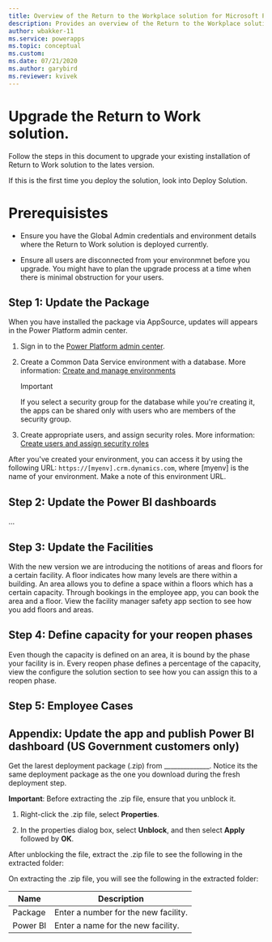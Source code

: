 ```yaml
---
title: Overview of the Return to the Workplace solution for Microsoft Power Platform | Microsoft Docs
description: Provides an overview of the Return to the Workplace solution.
author: wbakker-11
ms.service: powerapps
ms.topic: conceptual
ms.custom: 
ms.date: 07/21/2020
ms.author: garybird
ms.reviewer: kvivek
---
```

# Upgrade the Return to Work solution.

Follow the steps in this document to upgrade your existing installation of Return to Work solution to the lates version. 

If this is the first time you deploy the solution, look into Deploy Solution.

# Prerequisistes 

- Ensure you have the Global Admin credentials and environment details where the Return to Work solution is deployed currently. 

- Ensure all users are disconnected from your environmnet before you upgrade. You might have to plan the upgrade process at a time when there is minimal obstruction for your users. 

## Step 1: Update the Package

When you have installed the package via AppSource, updates will appears in the Power Platform admin center.

1. Sign in to the [Power Platform admin center](https://aka.ms/ppac).

2. Create a Common Data Service environment with a database. More information: [Create and manage environments](https://docs.microsoft.com/power-platform/admin/create-environment)

   > [!IMPORTANT]
   > If you select a security group for the database while you're creating it, the apps can be shared only with users who are members of the security group.

3. Create appropriate users, and assign security roles. More information: [Create users and assign security roles](https://docs.microsoft.com/power-platform/admin/create-users-assign-online-security-roles)

After you've created your environment, you can access it by using the following URL: `https://[myenv].crm.dynamics.com`, where [myenv] is the name of your environment. Make a note of this environment URL.

## Step 2: Update the Power BI dashboards

...

## Step 3: Update the Facilities

With the new version we are introducing the notitions of areas and floors for a certain facility. A floor indicates how many levels are there within a building. An area allows you to define a space within a floors which has a certain capacity. Through bookings in the employee app, you can book the area and a floor. View the facility manager safety app section to see how you add floors and areas.

## Step 4: Define capacity for your reopen phases

Even though the capacity is defined on an area, it is bound by the phase your facility is in. Every reopen phase defines a percentage of the capacity, view the configure the solution section to see how you can assign this to a reopen phase. 

## Step 5: Employee Cases


## Appendix: Update the app and publish Power BI dashboard (US Government customers only)

Get the larest deployment package (.zip) from ______________. Notice its the same deployment package as the one you download during the fresh deployment step.

**Important**: Before extracting the .zip file, ensure that you unblock it. 

1. Right-click the .zip file, select **Properties**.

2. In the properties dialog box, select **Unblock**, and then select **Apply** followed by **OK**.

After unblocking the file, extract the .zip file to see the following in the extracted folder:

On extracting the .zip file, you will see the following in the extracted folder:

| **Name**              | **Description**                                |
   |------------------------|------------------------------------------------|
   | Package        | Enter a number for the new facility.                  |
   | Power BI                  | Enter a  name for the new facility.                    |
   
